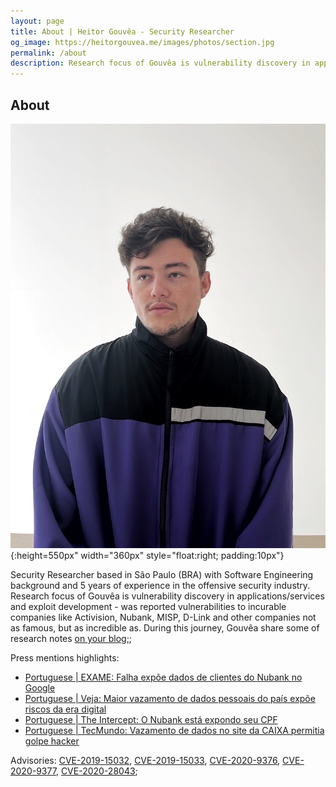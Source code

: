 ```yaml
---
layout: page
title: About | Heitor Gouvêa - Security Researcher
og_image: https://heitorgouvea.me/images/photos/section.jpg
permalink: /about
description: Research focus of Gouvêa is vulnerability discovery in applications/services and exploit development
---
```


## About

![Image](/images/photos/perfil.jpeg){:height=550px" width="360px" style="float:right; padding:10px"}

Security Researcher based in São Paulo (BRA) with Software Engineering background and 5 years of experience in the offensive security industry. Research focus of Gouvêa is vulnerability discovery in applications/services and exploit development - was reported vulnerabilities to incurable companies like Activision, Nubank, MISP, D-Link and other companies not as famous, but as incredible as. During this journey, Gouvêa share some of research notes [on your blog;](/); 

Press mentions highlights:


- [Portuguese | EXAME: Falha expõe dados de clientes do Nubank no Google](https://exame.com/tecnologia/nubank-tem-falha-de-seguranca-e-expoe-dados-de-clientes/)
- [Portuguese | Veja: Maior vazamento de dados pessoais do país expõe riscos da era digital](https://veja.abril.com.br/tecnologia/maior-vazamento-de-dados-pessoais-do-pais-expoe-riscos-da-era-digital/)
- [Portuguese | The Intercept: O Nubank está expondo seu CPF](https://theintercept.com/2021/02/24/o-nubank-esta-expondo-seu-cpf/)
- [Portuguese | TecMundo: Vazamento de dados no site da CAIXA permitia golpe hacker](https://www.tecmundo.com.br/seguranca/149166-site-banco-caixa-permitia-golpe-hacker-vazamento-dados.htm)

Advisories: [CVE-2019-15032](/2019/09/17/CVE-2019-15032), [CVE-2019-15033](/2019/09/17/CVE-2019-15033), [CVE-2020-9376](/2020/03/04/CVE-2020-9376), [CVE-2020-9377](/2020/03/04/CVE-2020-9377), [CVE-2020-28043](/2020/11/03/CVE-2020-28043);